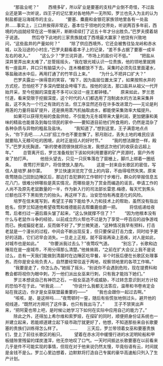 　　“那盐业呢？”
　　西境多矿，所以矿业是要塞的支柱产业倒不奇怪，不过盐业还是第一次听说，四王子的记忆里对各地特产一无所知，罗兰也先入为主的认为制盐都是沿海城市的主业。
　　“要塞、麋鹿和金银花家族领地里各有一处盐井……事实上，三口井挨得非常近，基本位于领地的交界处，听说两百多年前，西境的内战就经常在这一带展开，断断续续打了近五十年才分出胜负。”巴罗夫摸着胡子说道。
　　然后夺下此地的三家贵族就成了西境最大赢家？他饶有兴致地问，“这些盐井的产量如何？”
　　“除了供应西境外，它还会被售往坠龙岭和赤水城，以及沿途的小村庄，”巴罗夫翻看着本子上的记录，“差不多占据了要塞一成半左右的收入。”
　　“这么少？”罗兰诧异道，“市场上的盐价可不低。”
　　“把盐从深井里弄出来太难了，”总管摇摇头，“我在银光城认识一位贵族，他的领地里就拥有一座盐井，井口只有脑袋大小，连木桶都放不下去。采集时必须先往里面灌水，等盐融进水中后，再用打通了的竹竿舀上来。”
　　“为什么不把井口扩大？”
　　巴罗夫露出一抹得意的笑容，“殿下，因为盐层位置太深了，如果按照水井的方式挖，恐怕挖不了多深内壁就会垮塌下去。按他的说法，那口盐井从祖父一代开始开采，至今挖掘的深度差不多可以没过一座王都钟楼。”
　　原来如此，罗兰思忖道，看来受限于挖掘深度，这个时代的人们都选用了泡制卤水的方法来采集井盐，这不失为一个行之有效的方法，但工序显然还存在许多改进潜力——无论是利用莲的力量将盐矿提升，还是换用蒸汽机抽取卤水，都能使采集效率大幅提升。
　　如果可以获得充裕的食盐供给，不仅能为无冬城带来大量利润，更加健康和美味的精盐也能普及到每位领民的家中——要知道目前他们所食用的，仍然是混杂了各种杂质与异物的粗盐及盐块。
　　“我知道了，”想到这里，王子满意地点点头，“你下去吧……人口扩招工作也不要怠懈了。邪月刚过，丢失土地的难民应该就要陷入无粮可吃的困境，此时正是招人的好时节。”
　　“我的想法跟您一样，殿下。”巴罗夫抚胸道，“新的使者团很快就将出发，我想这次他们的收获会远超上年。”
　　总管离开后，罗兰准备规划下该如何利用要塞的矿产资源时，窗户外传来了拍打声。
　　他扭头望去，只见一只灰隼落在了窗栅上，脚爪上绑着一圈纸条。
　　夜莺打开窗户，将信使放入屋内。
　　这是一封来自长歌区的密信，写信人是培罗.赫尔蒙。
　　罗兰快速浏览完了信上的内容，不由得哑然失笑。原来夜莺随自己回到边陲区后，那边打击犯罪的工作顿时寸步难行。群众的举报信息五花八门，很难分辨哪些是真实情况，而哪些是为了赏金而编造的谣言。申请工作的人尚不及原先老鼠数量的一半，作为新入行的司法部长雷恩.梅德，每天忙到焦头烂额也压不下黑街势力的抬头。再这样下去，治安恐怕有再度恶化的风险。
　　培罗在信末尾写到，希望王子殿下能给予人力和技术上的帮助，虽然没有指出姓名，但罗兰知道他希望夜莺和维德能前去帮麋鹿伯爵一把。
　　将信纸递给夜莺，后者扫过一遍后眉头皱了起来，“这么快就撑不住了？”
　　“因为他根本没有什么与老鼠作斗争的经验，以前成立烈火帮也不过是为了享受一呼百应的战争游戏而已。换成猫捉老鼠，反而做不好了。”罗兰微笑道，“这种情况我早有预料，打击老鼠是一个漫长的过程，中间会不断出现反复，但只要保证打击力度，同时给予更好的活路，它们迟早会消失。一旦走上正规，就不容易再染上恶疾，对人是如此，对城市也是如此。”
　　“你要派我过去么？”夜莺叹气道。
　　“别忘了，长歌和边陲现在是一座城市，不用分得那么清楚。”他耸耸肩，“之前在扩大会议上我不是说过么，总有一天我们能做到清晨时在边陲区吃早餐，半个时辰后便在长歌区处理事务。而你是安全局负责人，自然要经常往返于两地，视察领地里的各项工作嘛。”
　　“我要是走了，你怎么办。”她摇了摇头，“别说你不会遇到危险，现在提费科和教会都将视你为眼中刺，万一他们派出女巫来行刺，只有我才能挡下她们。”
　　罗兰本想说自己有神罚之石，一般女巫造不成威胁，不过转念意识到对方计较的恐怕不在于此，“听我说……”
　　“你说什么我都无法答应，温蒂和书卷肯定会站在我这边，你才是女巫联盟最重要的——”
　　“我也会跟你一起过去啊。”
　　“咳咳，是、是这样吗……”夜莺顿时一窒，随后有些慌张地侧过头，避开他的视线道，“既然对方拜托了这件事，也只有我出马了。”
　　王子不禁笑出声来，“把阿夏也带上吧，是时候让她学习下如何在实际中应用自己的能力了。”
　　除此之外，还得加上希尔维和索罗娅，在探矿的同时，顺便把身份证系统也一并建立起来，若能顺道建立起下级市政厅就更好了，他想，不知道那些来自长歌要塞的贵族们训练得怎么样了。
　　……
　　三天后，罗兰带领着女巫和要塞贵族们，登上了前往长歌区的船只。
　　望着在赤水河中缓慢行进的水泥明轮船和甲板缝隙里残留的煤炭渣滓，他无奈地叹了口气。一天时间抵达长歌要塞在以前看来几乎是件不可能实现的事情，但现在对于他来说仍然太慢，毕竟俗语有云，时间就是金钱不是么。罗兰心里边想着，边默默将打造自己专属的豪华高速船只列入了生产计划。